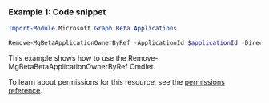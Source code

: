 ### Example 1: Code snippet

```powershellImport-Module Microsoft.Graph.Beta.Applications

Remove-MgBetaApplicationOwnerByRef -ApplicationId $applicationId -DirectoryObjectId $directoryObjectId
```
This example shows how to use the Remove-MgBetaBetaApplicationOwnerByRef Cmdlet.
To learn about permissions for this resource, see the [permissions reference](/graph/permissions-reference).

